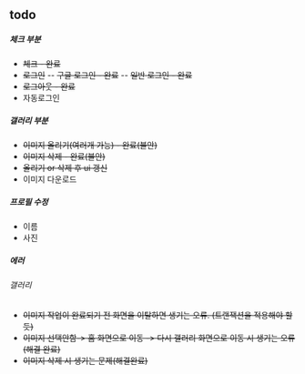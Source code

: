## todo

##### 체크 부분

- ~~체크 - 완료~~
- ~~로그인~~
  -- ~~구글 로그인 - 완료~~
  -- ~~일반 로그인 - 완료~~
- ~~로그아웃 - 완료~~
- 자동로그인

##### 갤러리 부분

- ~~이미지 올리기(여러개 가능) - 완료(불안)~~
- ~~이미지 삭제 - 완료(불안)~~
- ~~올리기 or 삭제 후 ui 갱신~~
- 이미지 다운로드

##### 프로필 수정

- 이름
- 사진

##### 에러

###### 갤러리

- ~~이미지 작업이 완료되기 전 화면을 이탈하면 생기는 오류. (트랜잭션을 적용해야 할 듯)~~
- ~~이미지 선택안함-> 홈 화면으로 이동 -> 다시 갤러리 화면으로 이동 시 생기는 오류 (해결 완료)~~
- ~~이미지 삭제 시 생기는 문제(해결완료)~~
